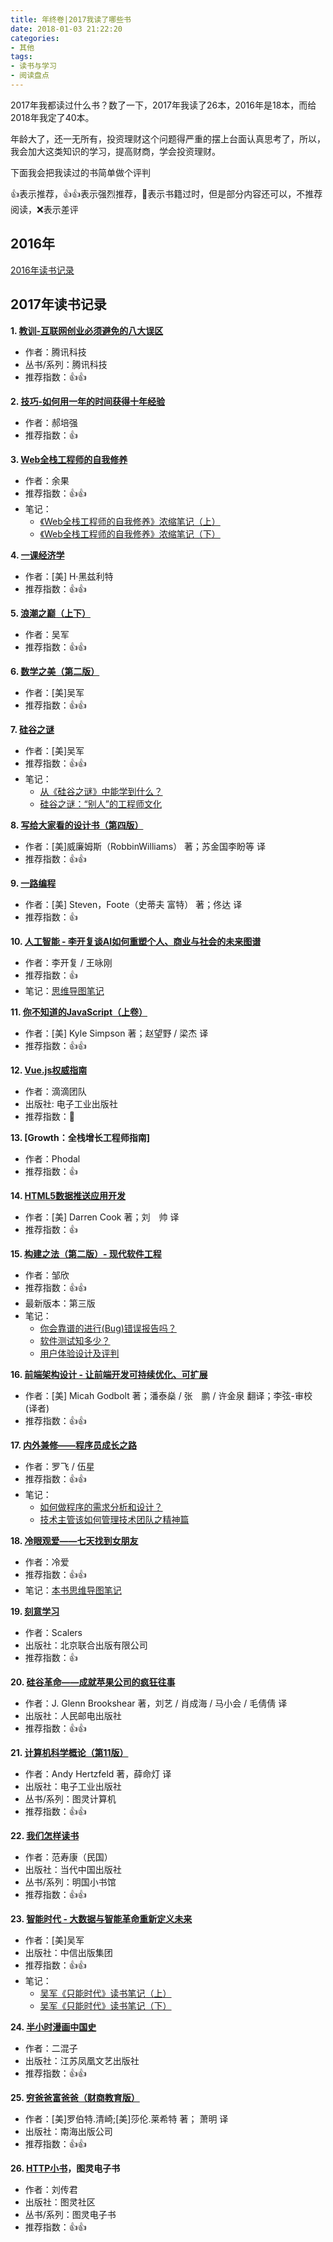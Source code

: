 ```yaml
---
title: 年终卷|2017我读了哪些书
date: 2018-01-03 21:22:20
categories:
- 其他
tags:
- 读书与学习
- 阅读盘点
---
```


2017年我都读过什么书？数了一下，2017年我读了26本，2016年是18本，而给2018年我定了40本。
<!-- more -->
年龄大了，还一无所有，投资理财这个问题得严重的摆上台面认真思考了，所以，我会加大这类知识的学习，提高财商，学会投资理财。

下面我会把我读过的书简单做个评判


👍表示推荐，👍👍表示强烈推荐，🚫表示书籍过时，但是部分内容还可以，不推荐阅读，❌表示差评

## 2016年
[2016年读书记录](https://github.com/dunizb/reading-list/blob/master/2016.md)

## 2017年读书记录

**1. [教训-互联网创业必须避免的八大误区](https://book.douban.com/subject/25932067/)**
+ 作者：腾讯科技
+ 丛书/系列：腾讯科技
+ 推荐指数：👍👍

**2. [技巧-如何用一年的时间获得十年经验](https://book.douban.com/subject/26874593/)**
+ 作者：郝培强
+ 推荐指数：👍

**3. [Web全栈工程师的自我修养](https://book.douban.com/subject/26598045/)**
+ 作者：余果
+ 推荐指数：👍👍
+ 笔记：
  - [《Web全栈工程师的自我修养》浓缩笔记（上）](https://segmentfault.com/a/1190000008921805)
  -  [《Web全栈工程师的自我修养》浓缩笔记（下）](https://segmentfault.com/a/1190000010128001)
 
**4. [一课经济学](https://book.douban.com/subject/26374036/)**
+ 作者：[美] H·黑兹利特 
+ 推荐指数：👍👍

**5. [浪潮之巅（上下）](https://book.douban.com/subject/6709783/)**
+ 作者：吴军
+ 推荐指数：👍👍

**6. [数学之美（第二版）](https://book.douban.com/subject/26163454/)**
+ 作者：[美]吴军
+ 推荐指数：👍👍

**7. [硅谷之谜](https://book.douban.com/subject/26665230/)**
+ 作者：[美]吴军
+ 推荐指数：👍👍
+ 笔记：
  - [从《硅谷之谜》中能学到什么？](https://mp.weixin.qq.com/s?__biz=MzI0MDIwNTQ1Mg==&mid=2676491815&idx=1&sn=1d4390218ae24cba422452febf472c55&chksm=f362cdc4c41544d2d0264048c61fc850755a8dd33c73e276354cc204ba6e0e22e67f7b655119&mpshare=1&scene=23&srcid=09090bJmSilQi56ElDx9Ubuz#rd)
  - [硅谷之谜：“别人”的工程师文化](https://mp.weixin.qq.com/s?__biz=MzI0MDIwNTQ1Mg==&mid=2676491810&idx=1&sn=cc0c4b40028865b668e03582ca1ea303&chksm=f362cdc1c41544d7439777a05ef7e894b1ab48dfae0dd23c316e3f36da86e9c14d33b29ab875&mpshare=1&scene=23&srcid=0909S4p5JS7AqAY9AoCqtaqr#rd)

**8. [写给大家看的设计书（第四版）](https://book.douban.com/subject/26657933/)**
+ 作者：[美]威廉姆斯（RobbinWilliams） 著；苏金国李盼等 译
+ 推荐指数：👍👍

**9. [一路编程](https://book.douban.com/subject/26937425/)**
+ 作者：[美] Steven，Foote（史蒂夫 富特） 著；佟达 译
+ 推荐指数：👍

**10. [人工智能 - 李开复谈AI如何重塑个人、商业与社会的未来图谱](https://book.douban.com/subject/27015112/)**
+ 作者：李开复 / 王咏刚 
+ 推荐指数：👍
+ 笔记：[思维导图笔记](https://mubu.com/doc/1LV3b9af-h)

**11. [你不知道的JavaScript（上卷）](https://book.douban.com/subject/26351021/)**
+ 作者：[美] Kyle Simpson 著；赵望野 / 梁杰 译
+ 推荐指数：👍👍

**12. [Vue.js权威指南](https://book.douban.com/subject/26869340/)**
+ 作者：滴滴团队
+ 出版社: 电子工业出版社
+ 推荐指数：🚫

**13. [Growth：全栈增长工程师指南]**
+ 作者：Phodal
+ 推荐指数：👍

**14. [HTML5数据推送应用开发](https://book.douban.com/subject/26148767/)**
+ 作者：[美] Darren Cook 著；刘　帅 译
+ 推荐指数：👍

**15. [构建之法（第二版）- 现代软件工程](https://book.douban.com/subject/27069503/)**
+ 作者：邹欣 
+ 推荐指数：👍👍
+ 最新版本：第三版
+ 笔记：
  - [你会靠谱的进行(Bug)错误报告吗？](https://mp.weixin.qq.com/s?__biz=MzI0MDIwNTQ1Mg==&mid=2676491858&idx=1&sn=ccdc814a04b5a38a137843ad1b0cb5c7&chksm=f362cdb1c41544a7a8329d5879ab0fc13c79c70913ffdf22f24dca9c05717297b8ca1aff2d5b&mpshare=1&scene=23&srcid=0909Lp8s2oybYqO9yyjpFRr3#rd)
  - [软件测试知多少？](https://mp.weixin.qq.com/s?__biz=MzI0MDIwNTQ1Mg==&mid=2676491864&idx=1&sn=e1a582f307dbbbefd021635bcc255822&chksm=f362cdbbc41544add36d2672070d1b22ab008ea4f936bc4ec6bab798b9b8529ae66149839b41&mpshare=1&scene=23&srcid=0909dCMnXP6HtWtNyTaUbZO8#rd)
  - [用户体验设计及评判](https://mp.weixin.qq.com/s?__biz=MzI0MDIwNTQ1Mg==&mid=2676491878&idx=1&sn=5fa2df13095bcf0ad0a630c8be0376db&chksm=f362cd85c415449368d975aecd7837d5fda07fe12469b97fc941e3a5f86c3d536a45f72f7006&mpshare=1&scene=23&srcid=0909bp6nnLYPBHPRV6gJkRBd#rd)

**16. [前端架构设计 - 让前端开发可持续优化、可扩展](https://book.douban.com/subject/27019706/)**
+ 作者：[美] Micah Godbolt 著；潘泰燊 / 张　鹏 / 许金泉 翻译；李弦-审校 (译者)
+ 推荐指数：👍👍

**17. [内外兼修——程序员成长之路](https://book.douban.com/subject/26889631/)**
+ 作者：罗飞 / 伍星 
+ 推荐指数：👍👍
+ 笔记：
  - [如何做程序的需求分析和设计？](https://mp.weixin.qq.com/s?__biz=MzI0MDIwNTQ1Mg==&mid=2676491911&idx=1&sn=0e52080a349582d4c2c2e5b2dd426d1f&chksm=f362cd64c415447208bf89307de8d2684e98f7b41613bd963fa48817a0fe427b3e878c0ae30d&mpshare=1&scene=23&srcid=0909YYJ3q1wizax0QALeBCdC#rd)
  - [技术主管该如何管理技术团队之精神篇](http://34585f3f.wiz03.com/share/s/0Qm5Y_0RRQtc2F-3Zy2piy1K08ac0g05nQ1-2m0Wne15kqCl)

**18. [冷眼观爱——七天找到女朋友](https://book.douban.com/subject/26760391/)**
+ 作者：冷爱 
+ 推荐指数：👍👍
+ 笔记：[本书思维导图笔记](https://mubu.com/doc/1wVpfEaG_h)

**19. [刻意学习](https://book.douban.com/subject/27071913/)**
+ 作者：Scalers
+ 出版社：北京联合出版有限公司
+ 推荐指数：👍

**20. [硅谷革命——成就苹果公司的疯狂往事](https://book.douban.com/subject/27124848/)**
+ 作者：J. Glenn Brookshear 著，刘艺 / 肖成海 / 马小会 / 毛倩倩 译
+ 出版社：人民邮电出版社
+ 推荐指数：👍👍

**21. [计算机科学概论（第11版）](https://book.douban.com/subject/6862061/)**
+ 作者：Andy Hertzfeld 著，薛命灯 译
+ 出版社：电子工业出版社
+ 丛书/系列：图灵计算机
+ 推荐指数：👍👍

**22. [我们怎样读书](https://book.douban.com/subject/25828086/)**
+ 作者：范寿康（民国）
+ 出版社：当代中国出版社
+ 丛书/系列：明国小书馆
+ 推荐指数：👍👍

**23. [智能时代 - 大数据与智能革命重新定义未来](https://book.douban.com/subject/26838557/)**
+ 作者：[美]吴军
+ 出版社：中信出版集团
+ 推荐指数：👍👍
+ 笔记：
  - [吴军《只能时代》读书笔记（上）](http://dunizb.com/2017/10/09/intelligent-age-reading-notes-1/)
  - [吴军《只能时代》读书笔记（下）](http://dunizb.com/2017/10/13/intelligent-age-reading-notes-2/)

**24. [半小时漫画中国史](https://book.douban.com/subject/27003014/)**
+ 作者：二混子
+ 出版社：江苏凤凰文艺出版社
+ 推荐指数：👍👍

**25. [穷爸爸富爸爸（财商教育版）](https://book.douban.com/subject/6438293/)**
+ 作者：[美]罗伯特.清崎;[美]莎伦.莱希特 著； 萧明 译
+ 出版社：南海出版公司
+ 推荐指数：👍👍

**26. [HTTP小书](//www.ituring.com.cn/book/1791)，图灵电子书**
+ 作者：刘传君
+ 出版社：图灵社区
+ 丛书/系列：图灵电子书
+ 推荐指数：👍👍

